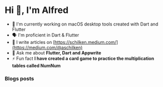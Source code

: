 # Hi 👋, I'm Alfred

* 🔭 I'm currently working on macOS desktop tools created with Dart and Flutter
* 🗣️ I'm proficient in Dart & Flutter
* 📝 I write articles on [https://schilken.medium.com/](https://medium.com/@aschilken)
* 💬 Ask me about **Flutter, Dart and Appwrite**
* ⚡ Fun fact **I have created a card game to practice the multiplication tables called NumNum**

<!-- BLOG-POST-LIST:START -->
### Blogs posts

<!-- BLOG-POST-LIST:END -->

